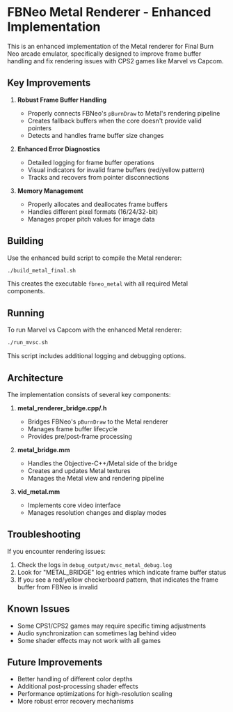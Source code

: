 # FBNeo Metal Renderer - Enhanced Implementation

This is an enhanced implementation of the Metal renderer for Final Burn Neo arcade emulator, specifically designed to improve frame buffer handling and fix rendering issues with CPS2 games like Marvel vs Capcom.

## Key Improvements

1. **Robust Frame Buffer Handling**
   - Properly connects FBNeo's `pBurnDraw` to Metal's rendering pipeline
   - Creates fallback buffers when the core doesn't provide valid pointers
   - Detects and handles frame buffer size changes

2. **Enhanced Error Diagnostics**
   - Detailed logging for frame buffer operations
   - Visual indicators for invalid frame buffers (red/yellow pattern)
   - Tracks and recovers from pointer disconnections

3. **Memory Management**
   - Properly allocates and deallocates frame buffers
   - Handles different pixel formats (16/24/32-bit)
   - Manages proper pitch values for image data

## Building

Use the enhanced build script to compile the Metal renderer:

```bash
./build_metal_final.sh
```

This creates the executable `fbneo_metal` with all required Metal components.

## Running

To run Marvel vs Capcom with the enhanced Metal renderer:

```bash
./run_mvsc.sh
```

This script includes additional logging and debugging options.

## Architecture

The implementation consists of several key components:

1. **metal_renderer_bridge.cpp/.h**
   - Bridges FBNeo's `pBurnDraw` to the Metal renderer
   - Manages frame buffer lifecycle
   - Provides pre/post-frame processing

2. **metal_bridge.mm**
   - Handles the Objective-C++/Metal side of the bridge
   - Creates and updates Metal textures
   - Manages the Metal view and rendering pipeline

3. **vid_metal.mm**
   - Implements core video interface
   - Manages resolution changes and display modes

## Troubleshooting

If you encounter rendering issues:

1. Check the logs in `debug_output/mvsc_metal_debug.log`
2. Look for "METAL_BRIDGE" log entries which indicate frame buffer status
3. If you see a red/yellow checkerboard pattern, that indicates the frame buffer from FBNeo is invalid

## Known Issues

- Some CPS1/CPS2 games may require specific timing adjustments
- Audio synchronization can sometimes lag behind video
- Some shader effects may not work with all games

## Future Improvements

- Better handling of different color depths
- Additional post-processing shader effects
- Performance optimizations for high-resolution scaling
- More robust error recovery mechanisms 